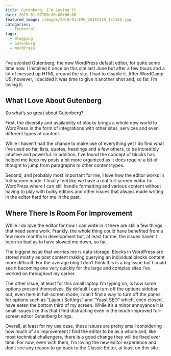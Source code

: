 ```yaml
---
title: Gutenberg… I’m Loving It
date: 2019-01-07T00:00:00+00:00
featured_image: /images/2019/01/IMG_20181219_151150.jpg
categories:
  - Technical
tags:
  - Blogging
  - Gutenberg
  - WordPress
---
```


I’ve avoided Gutenberg, the new WordPress default editor, for quite some time now. I installed it once on this site last June but after a few hours and a lot of messed up HTML around the site, I had to disable it. After WordCamp US, however, I decided it was time to give it another shot and, so far, I’m loving it.

## What I Love About Gutenberg

So what’s so great about Gutenberg?

First, the diversity and availability of blocks brings a whole new world to WordPress in the form of integrations with other sites, services and even different types of content.

While I haven’t had the chance to make use of everything yet I do find what I’ve used so far, lists, quotes, headings and a few others, to be incredibly intuitive and powerful. In addition, I’ve found the concept of blocks has helped me keep my posts a bit more organized as it does require a bit of thought to jump from paragraphs to other content types.

Second, and probably most important for me, I love how the editor works in full-screen mode. I finally feel like we have a real full-screen editor for WordPress where I can still handle formatting and various content without having to play with bulky editors and other issues that always made writing in the editor hard for me in the past.

## Where There Is Room For Improvement

While I do love the editor for _how_ I can write in it there are still a few things that need some work. Frankly, the whole thing could have benefited from a few more months in development but, at least for me, the issues haven’t been so bad as to have slowed me down, so far.

The biggest issue that worries me is data storage. Blocks in WordPress are stored mostly as post content making querying an individual blocks content more difficult. For the average blog I don’t think this is a big issue but I could see it becoming one very quickly for the large and complex sites I’ve worked on throughout my career.

The other issue, at least for this small laptop I’m typing on, is how some options present themselves. By default I can turn off the options sidebar but, even here in full-screen mode, I can’t find a way to turn off the panes for options such as “Layout Settings” and “Yoast SEO” which, even closed, have eaten the bottom third of my screen. While it’s a minor annoyance it is small issues like this that I find distracting even in the much-improved full-screen editor Gutenberg brings.

Overall, at least for my use case, these issues are pretty small considering how much of an improvement I find the editor to be as a whole and, like most technical challengers, there is a good change they will be fixed over time. For now, even with them, I’m loving the new editor experience and don’t see any reason to go back to the Classic Editor, at least on this site.